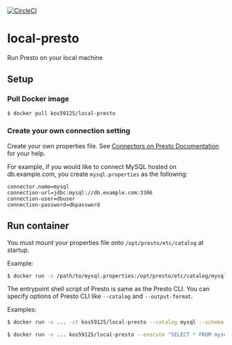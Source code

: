[![CircleCI](https://circleci.com/gh/kos59125/local-presto.svg?style=svg)](https://circleci.com/gh/kos59125/local-presto)

# local-presto

Run Presto on your local machine

## Setup

### Pull Docker image

```bash
$ docker pull kos59125/local-presto
```

### Create your own connection setting

Create your own properties file. See [Connectors on Presto Documentation](https://prestodb.io/docs/current/connector.html) for your help.

For example, if you would like to connect MySQL hosted on db.example.com, you create `mysql.properties` as the following:

```properties
connector.name=mysql
connection-url=jdbc:mysql://db.example.com:3306
connection-user=dbuser
connection-password=dbpassword
```

## Run container

You must mount your properties file onto `/opt/presto/etc/catalog` at startup.

Example:

```bash
$ docker run -v /path/to/mysql.properties:/opt/presto/etc/catalog/mysql.properties:ro -it kos59125/local-presto
```

The entrypoint shell script of Presto is same as the Presto CLI.
You can specify options of Presto CLI like `--catalog` and `--output-format`.

Examples:

```bash
$ docker run -v ... -it kos59125/local-presto --catalog mysql --schema mydb
```

```bash
$ docker run -v ... kos59125/local-presto --execute "SELECT * FROM mysql.mydb.table LIMIT 100" --output-format CSV_HEADER >out.csv
```
